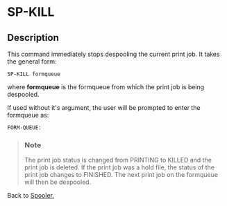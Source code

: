 # SP-KILL

<PageHeader />

## Description

This command immediately stops despooling the current print job. It takes the general form:

```
SP-KILL formqueue
```

where **formqueue** is the formqueue from which the print job is being despooled.

If used without it's argument, the user will be prompted to enter the formqueue as:

```
FORM-QUEUE:
```

> ### Note
>
> The print job status is changed from PRINTING to KILLED and the print job is deleted. If the print job was a hold file, the status of the print job changes to FINISHED. The next print job on the formqueue will then be despooled.

Back to [Spooler.](./../jbase-spooler)

  
<PageFooter />
